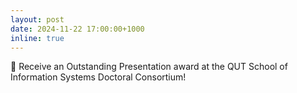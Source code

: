 ```yaml
---
layout: post
date: 2024-11-22 17:00:00+1000
inline: true
---
```


🎉 Receive an Outstanding Presentation award at the QUT School of Information Systems Doctoral Consortium!
